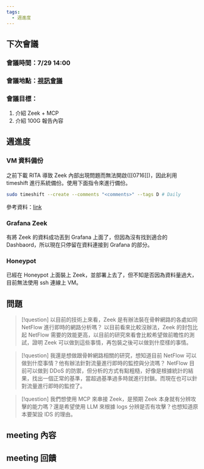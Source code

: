 ```yaml
---
tags:
  - 週進度
---
```

## 下次會議
### 會議時間：7/29 14:00
### 會議地點：[視訊會議]([https://teams.microsoft.com/l/meetup-join/19%3ameeting_YmMxYTFkNGMtZGZmYy00YWNmLWJkYjUtZDZkYzYxMWMwYzk2%40thread.v2/0?context=%7b%22Tid%22%3a%225971958d-ee58-4751-a077-feff48b33d00%22%2c%22Oid%22%3a%22ba8ee0ad-d434-4ff9-85b8-7f5d7e988f66%22%7d](https://www.google.com/url?q=https://teams.microsoft.com/l/meetup-join/19%253ameeting_YmMxYTFkNGMtZGZmYy00YWNmLWJkYjUtZDZkYzYxMWMwYzk2%2540thread.v2/0?context%3D%257b%2522Tid%2522%253a%25225971958d-ee58-4751-a077-feff48b33d00%2522%252c%2522Oid%2522%253a%2522ba8ee0ad-d434-4ff9-85b8-7f5d7e988f66%2522%257d&sa=D&source=calendar&usd=2&usg=AOvVaw0Yq03plvdf6kKMDSemA0ie))
### 會議目標：
1. 介紹 Zeek + MCP
2. 介紹 100G 報告內容
## 週進度
### VM 資料備份
之前下載 RITA 導致 Zeek 內部出現問題而無法開啟([[0716]])，因此利用 timeshift 進行系統備份。使用下面指令來進行備份。
```bash
sudo timeshift --create --comments "<comments>" --tags D # Daily
```

參考資料：[link](https://dev.to/rahedmir/how-to-use-timeshift-from-command-line-in-linux-1l9b)
### Grafana Zeek
有將 Zeek 的資料成功丟到 Grafana 上面了，但因為沒有找到適合的 Dashbaord，所以現在只停留在資料連接到 Grafana 的部分。
### Honeypot
已經在 Honeypot 上面裝上 Zeek，並部署上去了，但不知是否因為資料量過大，目前無法使用 ssh 連線上 VM。
## 問題
>[!question] 以目前的技術上來看，Zeek 是有辦法裝在骨幹網路的各處如同 NetFlow 進行即時的網路分析嗎？
>以目前看來比較沒辦法，Zeek 的封包比起 NetFlow 需要的效能更高，以目前的研究來看會比較希望做前瞻性的測試，證明 Zeek 可以做到這些事情，再包裝之後可以做到什麼樣的事情。

>[!question] 我還是想做跟骨幹網路相關的研究，想知道目前 NetFlow 可以做到什麼事情？他有辦法針對流量進行即時的監控與分流嗎？
>NetFlow 目前可以做到 DDoS 的防禦，但分析的方式有點粗糙，好像是根據統計的結果，找出一個正常的基準，當超過基準過多時就進行封鎖。而現在也可以針對流量進行即時的監控了。

>[!question] 我們想使用 MCP 來串接 Zeek，是預期 Zeek 本身就有分辨攻擊的能力嗎？還是希望使用 LLM 來根據 logs 分辨是否有攻擊？也想知道原本要架設 IDS 的理由。

## meeting 內容

## meeting 回饋
